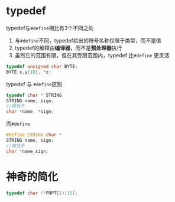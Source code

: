 # typedef
typedef与`#define`相比有3个不同之处

1. 与`#define`不同，typedef给出的符号名称仅限于类型，而不是值
2. typedef的解释由**编译器**，而不是**预处理器**执行
3. 虽然它的范围有限，但在其受限范围内，typedef 比`#define` 更灵活

```c
typedef unsigned char BYTE;
BYTE x,y[10], *z;
```

typedef 与 `#define`区别

```c
typedef char * STRING
STRING name, sign;
//相当于
char *name, *sign;
```

而`#define`

```c
#define STRING char *
STRING name, sign;
//相当于
char *name,sign;
```

# 神奇的简化
```c
typedef char (*FRPTC())[5];
```

